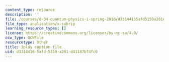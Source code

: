 ```yaml
---
content_type: resource
description: ''
file: /courses/8-04-quantum-physics-i-spring-2016/d33144165afd5159a281d41187b74fc0_qP6y2edM6Ms.vtt
file_type: application/x-subrip
learning_resource_types: []
license: https://creativecommons.org/licenses/by-nc-sa/4.0/
ocw_type: OCWFile
resourcetype: Other
title: 3play caption file
uid: d3314416-5afd-5159-a281-d41187b74fc0
---
```

